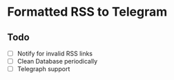 # Formatted RSS to Telegram

## Todo

- [ ] Notify for invalid RSS links
- [ ] Clean Database periodically
- [ ] Telegraph support
